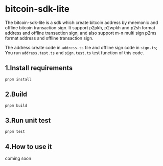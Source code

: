 # bitcoin-sdk-lite

The bitcoin-sdk-lite is a sdk which create bitcoin address by mnemonic and offline bitcoin transaction sign. It support p2pkh, p2wpkh and p2sh format address and offline transaction sign, and also support m-n multi sign p2ms format address and offline transaction sign.

The address create code in `address.ts` file and offline sign code in `sign.ts`; You run `address.test.ts` and `sign.test.ts` test function of this code.

## 1.Install requirements

```shell
pnpm install
```

## 2.Build

```shell
pnpm build
```


## 3.Run unit test

```shell
pnpm test
```

## 4.How to use it

coming soon



